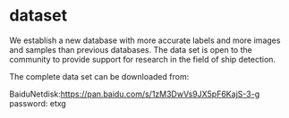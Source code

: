 # dataset
We establish a new database with more accurate labels and more images and samples than previous databases. The data set is open to the community to provide support for research in the field of ship detection.

The complete data set can be downloaded from:

BaiduNetdisk:https://pan.baidu.com/s/1zM3DwVs9JX5pF6KajS-3-g password: etxg
